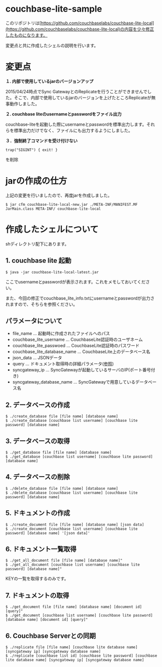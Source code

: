 # couchbase-lite-sample

このリポジトリは[https://github.com/couchbaselabs/couchbase-lite-local](https://github.com/couchbaselabs/couchbase-lite-local)の内容を少々修正したものになります。

変更点と共に作成したシェルの説明を行います。

# 変更点

**１. 内部で使用しているjarのバージョンアップ**

2015/04/24時点でSync GatewayとのReplicateを行うことができませんでした。そこで、内部で使用しているjarのバージョンを上げたところReplicateが無事動作しました。

**２. couchbase liteのusernameとpasswordをファイル出力**

couchbase-liteを起動した際にusernameとpasswordを標準出力します。それらを標準出力だけでなく、ファイルにも出力するようにしました。

**３．強制終了コマンドを受け付けない**

    trap("SIGINT") { exit! }

を削除

# jarの作成の仕方
上記の変更を行いましたので、再度jarを作成しました。

    $ jar cfm couchbase-lite-local-new.jar ./META-INF/MANIFEST.MF JarMain.class META-INF/ couchbase-lite-local

# 作成したシェルについて
shディレクトリ配下にあります。

## 1. couchbase lite 起動

    $ java -jar couchbase-lite-local-latest.jar

ここでusernameとpasswordが表示されます。これをメモしておいてください。

また、今回の修正でcouchbase_lite_info.txtにusernameとpasswordが出力されますので、そちらを参照ください。

## パラメータについて
 * file_name ... 起動時に作成されたファイルへのパス
 * couchbase_lite_username ... CouchbaseLite認証時のユーザネーム
 * couchbase_lite_passwoed ... CouchbaseLite認証時のパスワード
 * couchbase_lite_database_name ... CouchbaseLite上のデータベース名
 * json_data ... JSONデータ
 * query ... ドキュメント取得時の詳細パラメータ([参照](http://developer.couchbase.com/mobile/develop/references/couchbase-lite/rest-api/local-document/get---db--local--local-doc-/index.html))
 * syncgateway_ip ... SyncGatewayが起動しているサーバのIP(ポート番号付き)
 * syncgateway_database_name ... SyncGatewayで用意しているデータベース名

## 2. データベースの作成

    $ ./create_database file [file name] [database name]
    $ ./create_database [couchbase list username] [couchbase lite password] [database name]

## 3. データベースの取得

    $ ./get_database file [file name] [database name]
    $ ./get_database [couchbase list username] [couchbase lite password] [database name]

## 4. データベースの削除

    $ ./delete_database file [file name] [database name]
    $ ./delete_database [couchbase list username] [couchbase lite password] [database name]

## 5. ドキュメントの作成

    $ ./create_document file [file name] [database name] [json data]
    $ ./create_document [couchbase list username] [couchbase lite password] [database name] '[json data]'

## 6. ドキュメント一覧取得

    $ ./get_all_document file [file name] [database name]"
    $ ./get_all_document [couchbase list username] [couchbase lite password] [database name]"

KEYの一覧を取得するのみです。

## 7. ドキュメントの取得

    $ ./get_document file [file name] [database name] [document id] [query]"
    $ ./get_document [couchbase list username] [couchbase lite password] [database name] [document id] [query]"

## 6. Couchbase Serverとの同期

    $ ./replicate file [file name] [couchbase lite database name] [syncgateway ip] [syncgateway database name]
    $ ./replicate [couchbase list id] [couchbase lite password] [couchbase lite database name] [syncgateway ip] [syncgateway database name]

